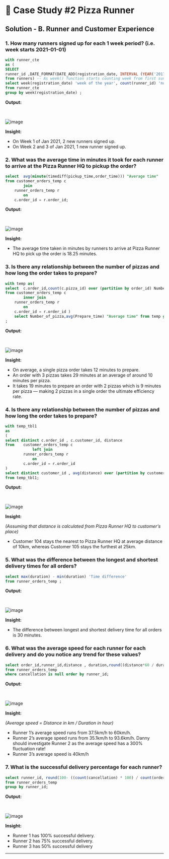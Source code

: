 # 🍕 Case Study #2 Pizza Runner

## Solution - B. Runner and Customer Experience

### 1. How many runners signed up for each 1 week period? (i.e. week starts 2021-01-01)

````sql
with runner_cte
as (
SELECT
runner_id ,DATE_FORMAT(DATE_ADD(registration_date, INTERVAL (YEAR('2017-01-01') - YEAR(registration_date)) year), '%Y-%m-%d') registration_date
from runners) -- As week() function starts counting week from first sunday of year and not first day of year we convert every year to the year where Sunday comes on 1st day of year
select week(registration_date) 'week of the year', count(runner_id) 'number of registration'
from runner_cte 
group by week(registration_date) ;
````

**Output:**

</br>


![image](https://user-images.githubusercontent.com/40135948/147536731-c34de6d6-0bb0-460d-bd3a-8f404cb7ad2b.png)


**Insight:**


- On Week 1 of Jan 2021, 2 new runners signed up.
- On Week 2 and 3 of Jan 2021, 1 new runner signed up.

### 2. What was the average time in minutes it took for each runner to arrive at the Pizza Runner HQ to pickup the order?

````sql
select  avg(minute(timediff(pickup_time,order_time))) "Average time"
from customer_orders_temp c 
		join 
	runner_orders_temp r 
		on 
	c.order_id = r.order_id;
````

**Output:**

</br>


![image](https://user-images.githubusercontent.com/40135948/147536848-7a9431a7-75a8-418e-9ecc-ce514d4bcd99.png)

**Insight:**


- The average time taken in minutes by runners to arrive at Pizza Runner HQ to pick up the order is 18.25 minutes.

### 3. Is there any relationship between the number of pizzas and how long the order takes to prepare?

````sql
with temp as(
select  c.order_id,count(c.pizza_id) over (partition by order_id) Number_of_pizza, minute(timediff(pickup_time,order_time)) Prepare_time
from customer_orders_temp c 
		inner join 
	runner_orders_temp r 
		on
	c.order_id = r.order_id )
    select Number_of_pizza,avg(Prepare_time) "Average time" from temp group by Number_of_pizza ; 
; 
````

**Output:**

</br>


![image](https://user-images.githubusercontent.com/40135948/147536893-da3dbfb0-c926-43d2-bf76-a7e5d4ec844b.png)

**Insight:**

- On average, a single pizza order takes 12 minutes to prepare.
- An order with 3 pizzas takes 29 minutes at an average of around 10 minutes per pizza.
- It takes 19 minutes to prepare an order with 2 pizzas which is 9 minutes per pizza — making 2 pizzas in a single order the ultimate efficiency rate.

### 4. Is there any relationship between the number of pizzas and how long the order takes to prepare?

````sql
with temp_tbl1
as
(
select distinct c.order_id , c.customer_id, distance 
from 	customer_orders_temp c 
			left join 
		runner_orders_temp r 
			on 
		c.order_id = r.order_id
)
select distinct customer_id , avg(distance) over (partition by customer_id) 'Avg distanced travelled for customer' 
from temp_tbl1;
````

**Output:**

</br>

![image](https://user-images.githubusercontent.com/40135948/147536924-33398a81-b560-41d4-9aac-3e12d9a0e609.png)


**Insight:**

_(Assuming that distance is calculated from Pizza Runner HQ to customer’s place)_

- Customer 104 stays the nearest to Pizza Runner HQ at average distance of 10km, whereas Customer 105 stays the furthest at 25km.

### 5. What was the difference between the longest and shortest delivery times for all orders?



```sql
select max(duration) - min(duration) 'Time difference' 
from runner_orders_temp ;
```

**Output:**

</br>


![image](https://user-images.githubusercontent.com/40135948/147536941-3d7edd14-9cac-4ba9-a26b-a2acc18592e0.png)

**Insight:**


- The difference between longest  and shortest delivery time for all orders is 30 minutes.

### 6. What was the average speed for each runner for each delivery and do you notice any trend for these values?

````sql
select order_id,runner_id,distance , duration,round((distance*60 / duration),2) 
from runner_orders_temp 
where cancellation is null order by runner_id;
````

**Output:**

</br>


![image](https://user-images.githubusercontent.com/40135948/147536961-baf25e2d-7bf1-4ece-9f51-da5ffd90c32a.png)

**Insight:**

_(Average speed = Distance in km / Duration in hour)_
- Runner 1’s average speed runs from 37.5km/h to 60km/h.
- Runner 2’s average speed runs from 35.1km/h to 93.6km/h. Danny should investigate Runner 2 as the average speed has a 300% fluctuation rate!
- Runner 3’s average speed is 40km/h

### 7. What is the successful delivery percentage for each runner?

````sql
select runner_id, round(100- ((count(cancellation) * 100) / count(order_id)),2)  as 'successful delivery rate '
from runner_orders_temp 
group by runner_id;
````

**Output:**

</br>


![image](https://user-images.githubusercontent.com/40135948/147536979-1127c8f8-e3e7-45aa-a9c4-9e4674221c52.png)

**Insight:**

- Runner 1 has 100% successful delivery.
- Runner 2 has 75% successful delivery.
- Runner 3 has 50% successful delivery



***
